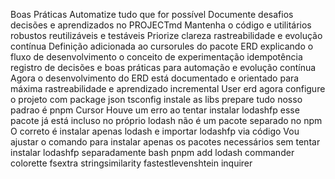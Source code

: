  Boas Práticas
 Automatize tudo que for possível
 Documente desafios decisões e aprendizados no PROJECTmd
 Mantenha o código e utilitários robustos reutilizáveis e testáveis
 Priorize clareza rastreabilidade e evolução contínua
 Definição adicionada ao cursorules do pacote ERD explicando o fluxo de desenvolvimento o conceito de experimentação idempotência registro de decisões e boas práticas para automação e evolução contínua
Agora o desenvolvimento do ERD está documentado e orientado para máxima rastreabilidade e aprendizado incremental
User
erd agora configure o projeto com package json tsconfig instale as libs prepare tudo
nosso padrao é pnpm
Cursor
Houve um erro ao tentar instalar lodashfp  esse pacote já está incluso no próprio lodash não é um pacote separado no npm
O correto é instalar apenas lodash e importar lodashfp via código
Vou ajustar o comando para instalar apenas os pacotes necessários sem tentar instalar lodashfp separadamente
bash
pnpm add lodash commander colorette fsextra stringsimilarity fastestlevenshtein inquirer
